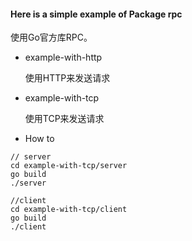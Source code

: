 ####  Here is a simple example of Package rpc 

使用Go官方库RPC。

* example-with-http

  使用HTTP来发送请求

* example-with-tcp

  使用TCP来发送请求

* How to 

```
// server
cd example-with-tcp/server
go build
./server

//client
cd example-with-tcp/client
go build
./client
```

